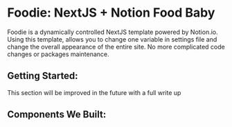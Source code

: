# Foodie: NextJS + Notion Food Baby

Foodie is a dynamically controlled NextJS template powered by Notion.io. Using this template, allows you to change one variable in settings file and change the overall appearance of the entire site. No more complicated code changes or packages maintenance.

## Getting Started:

This section will be improved in the future with a full write up

## Components We Built:

